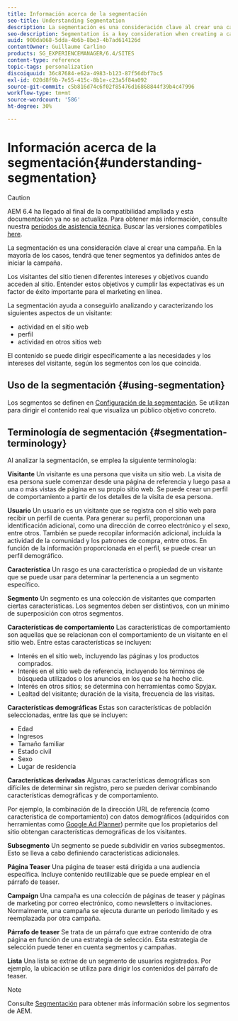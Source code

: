 ```yaml
---
title: Información acerca de la segmentación
seo-title: Understanding Segmentation
description: La segmentación es una consideración clave al crear una campaña
seo-description: Segmentation is a key consideration when creating a campaign
uuid: 900da068-5dda-4b6b-8be3-4b7ad614126d
contentOwner: Guillaume Carlino
products: SG_EXPERIENCEMANAGER/6.4/SITES
content-type: reference
topic-tags: personalization
discoiquuid: 36c87684-e62a-4983-b123-87f56dbf7bc5
exl-id: 020d8f9b-7e55-415c-8b1e-c23a5f84a092
source-git-commit: c5b816d74c6f02f85476d16868844f39b4c47996
workflow-type: tm+mt
source-wordcount: '586'
ht-degree: 30%

---
```


# Información acerca de la segmentación{#understanding-segmentation}

>[!CAUTION]
>
>AEM 6.4 ha llegado al final de la compatibilidad ampliada y esta documentación ya no se actualiza. Para obtener más información, consulte nuestra [períodos de asistencia técnica](https://helpx.adobe.com/es/support/programs/eol-matrix.html). Buscar las versiones compatibles [here](https://experienceleague.adobe.com/docs/).

La segmentación es una consideración clave al crear una campaña. En la mayoría de los casos, tendrá que tener segmentos ya definidos antes de iniciar la campaña.

Los visitantes del sitio tienen diferentes intereses y objetivos cuando acceden al sitio. Entender estos objetivos y cumplir las expectativas es un factor de éxito importante para el marketing en línea.

La segmentación ayuda a conseguirlo analizando y caracterizando los siguientes aspectos de un visitante:

* actividad en el sitio web
* perfil
* actividad en otros sitios web

El contenido se puede dirigir específicamente a las necesidades y los intereses del visitante, según los segmentos con los que coincida.

## Uso de la segmentación {#using-segmentation}

Los segmentos se definen en [Configuración de la segmentación](/help/sites-administering/campaign-segmentation.md). Se utilizan para dirigir el contenido real que visualiza un público objetivo concreto.

## Terminología de segmentación {#segmentation-terminology}

Al analizar la segmentación, se emplea la siguiente terminología:

**Visitante** Un visitante es una persona que visita un sitio web. La visita de esa persona suele comenzar desde una página de referencia y luego pasa a una o más vistas de página en su propio sitio web. Se puede crear un perfil de comportamiento a partir de los detalles de la visita de esa persona.

**Usuario** Un usuario es un visitante que se registra con el sitio web para recibir un perfil de cuenta. Para generar su perfil, proporcionan una identificación adicional, como una dirección de correo electrónico y el sexo, entre otros. También se puede recopilar información adicional, incluida la actividad de la comunidad y los patrones de compra, entre otros. En función de la información proporcionada en el perfil, se puede crear un perfil demográfico.

**Característica** Un rasgo es una característica o propiedad de un visitante que se puede usar para determinar la pertenencia a un segmento específico.

**Segmento** Un segmento es una colección de visitantes que comparten ciertas características. Los segmentos deben ser distintivos, con un mínimo de superposición con otros segmentos.

**Características de comportamiento** Las características de comportamiento son aquellas que se relacionan con el comportamiento de un visitante en el sitio web. Entre estas características se incluyen:

* Interés en el sitio web, incluyendo las páginas y los productos comprados.
* Interés en el sitio web de referencia, incluyendo los términos de búsqueda utilizados o los anuncios en los que se ha hecho clic.
* Interés en otros sitios; se determina con herramientas como Spyjax.
* Lealtad del visitante; duración de la visita, frecuencia de las visitas.

**Características demográficas** Estas son características de población seleccionadas, entre las que se incluyen:

* Edad
* Ingresos
* Tamaño familiar
* Estado civil
* Sexo
* Lugar de residencia

**Características derivadas** Algunas características demográficas son difíciles de determinar sin registro, pero se pueden derivar combinando características demográficas y de comportamiento.

Por ejemplo, la combinación de la dirección URL de referencia (como característica de comportamiento) con datos demográficos (adquiridos con herramientas como [Google Ad Planner](https://www.google.com/adplanner/)) permite que los propietarios del sitio obtengan características demográficas de los visitantes.

**Subsegmento** Un segmento se puede subdividir en varios subsegmentos. Esto se lleva a cabo definiendo características adicionales.

**Página Teaser** Una página de teaser está dirigida a una audiencia específica. Incluye contenido reutilizable que se puede emplear en el párrafo de teaser.

**Campaign** Una campaña es una colección de páginas de teaser y páginas de marketing por correo electrónico, como newsletters o invitaciones. Normalmente, una campaña se ejecuta durante un periodo limitado y es reemplazada por otra campaña.

**Párrafo de teaser** Se trata de un párrafo que extrae contenido de otra página en función de una estrategia de selección. Esta estrategia de selección puede tener en cuenta segmentos y campañas.

**Lista** Una lista se extrae de un segmento de usuarios registrados. Por ejemplo, la ubicación se utiliza para dirigir los contenidos del párrafo de teaser.

>[!NOTE]
>
>Consulte [Segmentación](/help/sites-administering/campaign-segmentation.md) para obtener más información sobre los segmentos de AEM.
